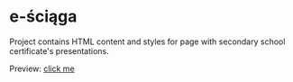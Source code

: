 # e-ściąga

Project contains HTML content and styles for page with secondary school certificate's presentations.

Preview: [click me](http://leksarus.github.io/e-sciaga/)